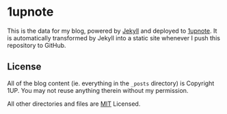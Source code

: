 # 1upnote

This is the data for my blog, powered by [Jekyll](http://github.com/mojombo/jekyll) and deployed to [1upnote](http://1upnote.com). It is automatically transformed by Jekyll into a static site whenever I push this repository to GitHub.

## License

All of the blog content (ie. everything in the `_posts` directory) is Copyright 1UP. You may not reuse anything therein without my permission.

All other directories and files are [MIT](http://1up.mit-license.org) Licensed.
